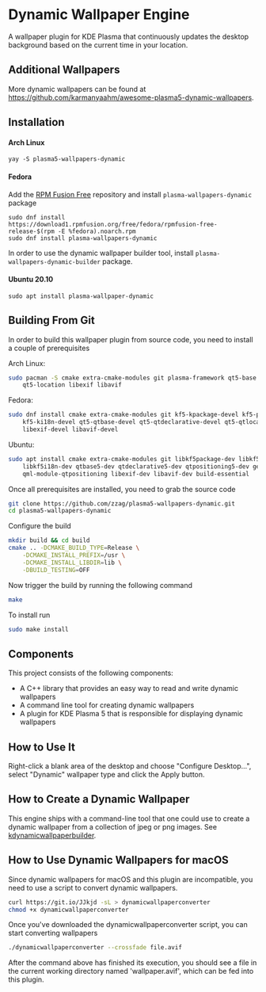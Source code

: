 <!--
SPDX-FileCopyrightText: none

SPDX-License-Identifier: CC0-1.0
-->

# Dynamic Wallpaper Engine

A wallpaper plugin for KDE Plasma that continuously updates the desktop background
based on the current time in your location.


## Additional Wallpapers

More dynamic wallpapers can be found at https://github.com/karmanyaahm/awesome-plasma5-dynamic-wallpapers.


## Installation

#### Arch Linux

```
yay -S plasma5-wallpapers-dynamic
```

#### Fedora

Add the [RPM Fusion Free](https://rpmfusion.org/) repository and install `plasma-wallpapers-dynamic` package

```
sudo dnf install https://download1.rpmfusion.org/free/fedora/rpmfusion-free-release-$(rpm -E %fedora).noarch.rpm
sudo dnf install plasma-wallpapers-dynamic
```

In order to use the dynamic wallpaper builder tool, install `plasma-wallpapers-dynamic-builder` package.

#### Ubuntu 20.10

```
sudo apt install plasma-wallpaper-dynamic
```


## Building From Git

In order to build this wallpaper plugin from source code, you need to install a
couple of prerequisites

Arch Linux:

```sh
sudo pacman -S cmake extra-cmake-modules git plasma-framework qt5-base qt5-declarative \
    qt5-location libexif libavif
```

Fedora:

```sh
sudo dnf install cmake extra-cmake-modules git kf5-kpackage-devel kf5-plasma-devel \
    kf5-ki18n-devel qt5-qtbase-devel qt5-qtdeclarative-devel qt5-qtlocation-devel \
    libexif-devel libavif-devel
```

Ubuntu:

```sh
sudo apt install cmake extra-cmake-modules git libkf5package-dev libkf5plasma-dev \
    libkf5i18n-dev qtbase5-dev qtdeclarative5-dev qtpositioning5-dev gettext \
    qml-module-qtpositioning libexif-dev libavif-dev build-essential
```

Once all prerequisites are installed, you need to grab the source code

```sh
git clone https://github.com/zzag/plasma5-wallpapers-dynamic.git
cd plasma5-wallpapers-dynamic
```

Configure the build

```sh
mkdir build && cd build
cmake .. -DCMAKE_BUILD_TYPE=Release \
    -DCMAKE_INSTALL_PREFIX=/usr \
    -DCMAKE_INSTALL_LIBDIR=lib \
    -DBUILD_TESTING=OFF
```

Now trigger the build by running the following command

```sh
make
```

To install run

```sh
sudo make install
```


## Components

This project consists of the following components:

* A C++ library that provides an easy way to read and write dynamic wallpapers
* A command line tool for creating dynamic wallpapers
* A plugin for KDE Plasma 5 that is responsible for displaying dynamic wallpapers


## How to Use It

Right-click a blank area of the desktop and choose "Configure Desktop...", select
"Dynamic" wallpaper type and click the Apply button.


## How to Create a Dynamic Wallpaper

This engine ships with a command-line tool that one could use to create a dynamic wallpaper from a
collection of jpeg or png images. See [kdynamicwallpaperbuilder](src/tools/builder/README.md).


## How to Use Dynamic Wallpapers for macOS

Since dynamic wallpapers for macOS and this plugin are incompatible, you need to use a script to
convert dynamic wallpapers.

```sh
curl https://git.io/JJkjd -sL > dynamicwallpaperconverter
chmod +x dynamicwallpaperconverter
```

Once you've downloaded the dynamicwallpaperconverter script, you can start converting wallpapers

```sh
./dynamicwallpaperconverter --crossfade file.avif
```

After the command above has finished its execution, you should see a file in the current working
directory named 'wallpaper.avif', which can be fed into this plugin.
